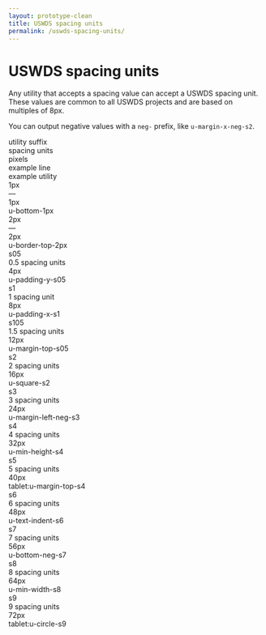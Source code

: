 ```yaml
---
layout: prototype-clean
title: USWDS spacing units
permalink: /uswds-spacing-units/
---
```


<div class="clearfix g-container-tablet-plus padding-top-s6 line-height-smallest">
  <h1 class="font-weight-300 margin-bottom-s4 margin-top-0">USWDS spacing units</h1>
  <p class="line-height-small font-weight-300 margin-bottom-s2">Any utility that accepts a spacing value can accept a USWDS spacing unit. These values are common to all USWDS projects and are based on multiples of 8px.</p>
  <p class="line-height-small font-weight-300 margin-bottom-s6">You can output negative values with a <code class="txt-code">neg-</code> prefix, like <code class="txt-code">u-margin-x-neg-s2</code>.</p>
  <div class="g-row g-gap align-items-center margin-bottom-s4">
    <div class="g-col-2 font-weight-700 font-sans-f1">utility suffix</div>
    <div class="g-col-2 font-weight-700 font-sans-f1">spacing units</div>
    <div class="g-col-1 font-weight-700 font-sans-f1">pixels</div>
    <div class="g-col-fill font-weight-700 font-sans-f1">example line</div>
    <div class="g-col-3 font-weight-700 font-sans-f1">example utility</div>
    <div class="g-col">
      <div class="padding-bottom-s1 border-bottom-2px"></div>
    </div>
  </div>
  <div class="g-row g-gap align-items-center padding-bottom-s4">
    <div class="g-col-2 font-weight-300 font-mono-f3"><span class="txt-code font-weight-300">1px</span></div>
    <div class="g-col-2 font-weight-300 font-sans-f3">—</div>
    <div class="g-col-1 font-weight-300 font-sans-f3">1px</div>
    <div class="g-col-fill">
      <span class="display-block width-full height-1px background-color-blue-60v"></span>
    </div>
    <div class="g-col-3 font-weight-300 font-mono-f3">u-bottom-1px</div>
  </div>
  <div class="g-row g-gap align-items-center padding-bottom-s4">
    <div class="g-col-2 font-weight-300 font-mono-f3"><span class="txt-code font-weight-300">2px</span></div>
    <div class="g-col-2 font-weight-300 font-sans-f3">—</div>
    <div class="g-col-1 font-weight-300 font-sans-f3">2px</div>
    <div class="g-col-fill">
      <span class="display-block width-full height-2px background-color-blue-60v"></span>
    </div>
    <div class="g-col-3 font-weight-300 font-mono-f3">u-border-top-2px</div>
  </div>
  <div class="g-row g-gap align-items-center padding-bottom-s4">
    <div class="g-col-2 font-weight-300 font-mono-f3"><span class="txt-code font-weight-300">s05</span></div>
    <div class="g-col-2 font-weight-300 font-sans-f3">0.5 spacing units</div>
    <div class="g-col-1 font-weight-300 font-sans-f3">4px</div>
    <div class="g-col-fill">
      <span class="display-block width-full height-s05 background-color-blue-60v"></span>
    </div>
    <div class="g-col-3 font-weight-300 font-mono-f3">u-padding-y-s05</div>
  </div>
  <div class="g-row g-gap align-items-center padding-bottom-s4">
    <div class="g-col-2 font-weight-300 font-mono-f3"><span class="txt-code font-weight-300">s1</span></div>
    <div class="g-col-2 font-weight-300 font-sans-f3">1 spacing unit</div>
    <div class="g-col-1 font-weight-300 font-sans-f3">8px</div>
    <div class="g-col-fill">
      <span class="display-block width-full height-s1 background-color-blue-60v"></span>
    </div>
    <div class="g-col-3 font-weight-300 font-mono-f3">u-padding-x-s1</div>
  </div>
  <div class="g-row g-gap align-items-center padding-bottom-s4">
    <div class="g-col-2 font-weight-300 font-mono-f3"><span class="txt-code font-weight-300">s105</span></div>
    <div class="g-col-2 font-weight-300 font-sans-f3">1.5 spacing units</div>
    <div class="g-col-1 font-weight-300 font-sans-f3">12px</div>
    <div class="g-col-fill">
      <span class="display-block width-full height-s105 background-color-blue-60v"></span>
    </div>
    <div class="g-col-3 font-weight-300 font-mono-f3">u-margin-top-s05</div>
  </div>
  <div class="g-row g-gap align-items-center padding-bottom-s4">
    <div class="g-col-2 font-weight-300 font-mono-f3"><span class="txt-code font-weight-300">s2</span></div>
    <div class="g-col-2 font-weight-300 font-sans-f3">2 spacing units</div>
    <div class="g-col-1 font-weight-300 font-sans-f3">16px</div>
    <div class="g-col-fill">
      <span class="display-block width-full height-s2 background-color-blue-60v"></span>
    </div>
    <div class="g-col-3 font-weight-300 font-mono-f3">u-square-s2</div>
  </div>
  <div class="g-row g-gap align-items-center padding-bottom-s4">
    <div class="g-col-2 font-weight-300 font-mono-f3"><span class="txt-code font-weight-300">s3</span></div>
    <div class="g-col-2 font-weight-300 font-sans-f3">3 spacing units</div>
    <div class="g-col-1 font-weight-300 font-sans-f3">24px</div>
    <div class="g-col-fill">
      <span class="display-block width-full height-s3 background-color-blue-60v"></span>
    </div>
    <div class="g-col-3 font-weight-300 font-mono-f3">u-margin-left-neg-s3</div>
  </div>
  <div class="g-row g-gap align-items-center padding-bottom-s4">
    <div class="g-col-2 font-weight-300 font-mono-f3"><span class="txt-code font-weight-300">s4</span></div>
    <div class="g-col-2 font-weight-300 font-sans-f3">4 spacing units</div>
    <div class="g-col-1 font-weight-300 font-sans-f3">32px</div>
    <div class="g-col-fill">
      <span class="display-block width-full height-s4 background-color-blue-60v"></span>
    </div>
    <div class="g-col-3 font-weight-300 font-mono-f3">u-min-height-s4</div>
  </div>
  <div class="g-row g-gap align-items-center padding-bottom-s4">
    <div class="g-col-2 font-weight-300 font-mono-f3"><span class="txt-code font-weight-300">s5</span></div>
    <div class="g-col-2 font-weight-300 font-sans-f3">5 spacing units</div>
    <div class="g-col-1 font-weight-300 font-sans-f3">40px</div>
    <div class="g-col-fill">
      <span class="display-block width-full height-s5 background-color-blue-60v"></span>
    </div>
    <div class="g-col-3 font-weight-300 font-mono-f3">tablet:u-margin-top-s4</div>
  </div>
  <div class="g-row g-gap align-items-center padding-bottom-s4">
    <div class="g-col-2 font-weight-300 font-mono-f3"><span class="txt-code font-weight-300">s6</span></div>
    <div class="g-col-2 font-weight-300 font-sans-f3">6 spacing units</div>
    <div class="g-col-1 font-weight-300 font-sans-f3">48px</div>
    <div class="g-col-fill">
      <span class="display-block width-full height-s6 background-color-blue-60v"></span>
    </div>
    <div class="g-col-3 font-weight-300 font-mono-f3">u-text-indent-s6</div>
  </div>
  <div class="g-row g-gap align-items-center padding-bottom-s4">
    <div class="g-col-2 font-weight-300 font-mono-f3"><span class="txt-code font-weight-300">s7</span></div>
    <div class="g-col-2 font-weight-300 font-sans-f3">7 spacing units</div>
    <div class="g-col-1 font-weight-300 font-sans-f3">56px</div>
    <div class="g-col-fill">
      <span class="display-block width-full height-s7 background-color-blue-60v"></span>
    </div>
    <div class="g-col-3 font-weight-300 font-mono-f3">u-bottom-neg-s7</div>
  </div>
  <div class="g-row g-gap align-items-center padding-bottom-s4">
    <div class="g-col-2 font-weight-300 font-mono-f3"><span class="txt-code font-weight-300">s8</span></div>
    <div class="g-col-2 font-weight-300 font-sans-f3">8 spacing units</div>
    <div class="g-col-1 font-weight-300 font-sans-f3">64px</div>
    <div class="g-col-fill">
      <span class="display-block width-full height-s8 background-color-blue-60v"></span>
    </div>
    <div class="g-col-3 font-weight-300 font-mono-f3">u-min-width-s8</div>
  </div>
  <div class="g-row g-gap align-items-center padding-bottom-s4">
    <div class="g-col-2 font-weight-300 font-mono-f3"><span class="txt-code font-weight-300">s9</span></div>
    <div class="g-col-2 font-weight-300 font-sans-f3">9 spacing units</div>
    <div class="g-col-1 font-weight-300 font-sans-f3">72px</div>
    <div class="g-col-fill">
      <span class="display-block width-full height-s9 background-color-blue-60v"></span>
    </div>
    <div class="g-col-3 font-weight-300 font-mono-f3">tablet:u-circle-s9</div>
  </div>
</div>
